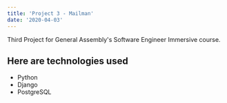 ```yaml
---
title: 'Project 3 - Mailman'
date: '2020-04-03'
---
```


Third Project for General Assembly's Software Engineer Immersive course.

## Here are technologies used

- Python
- Django
- PostgreSQL
